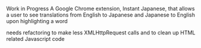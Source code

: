 Work in Progress
A Google Chrome extension, Instant Japanese, that allows a user to see translations from English to Japanese and Japanese to English upon highlighting a word

needs refactoring to make less XMLHttpRequest calls and to clean up HTML related Javascript code
